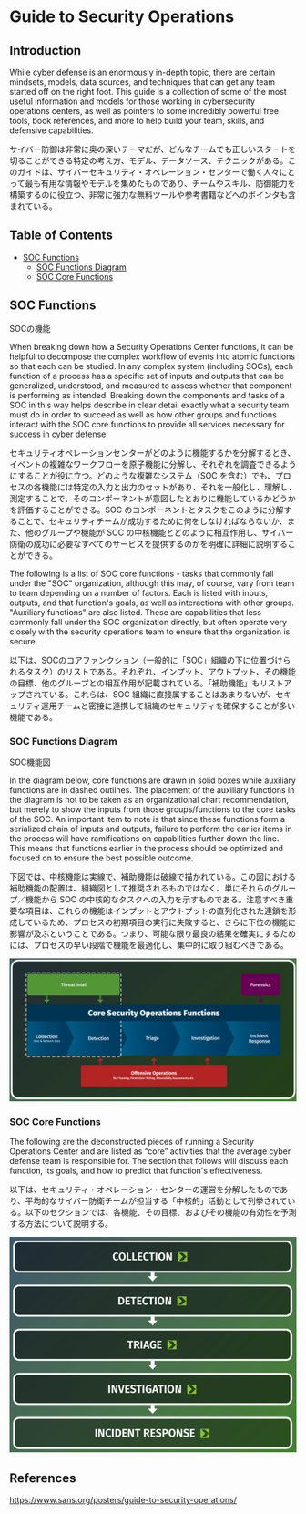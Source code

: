 # Guide to Security Operations

## Introduction

While cyber defense is an enormously in-depth topic, there are certain mindsets, models, data sources, and techniques that can get any team started off on the right foot. This guide is a collection of some of the most useful information and models for those working in cybersecurity operations centers, as well as pointers to some incredibly powerful free tools, book references, and more to help build your team, skills, and defensive capabilities.

サイバー防御は非常に奥の深いテーマだが、どんなチームでも正しいスタートを切ることができる特定の考え方、モデル、データソース、テクニックがある。このガイドは、サイバーセキュリティ・オペレーション・センターで働く人々にとって最も有用な情報やモデルを集めたものであり、チームやスキル、防御能力を構築するのに役立つ、非常に強力な無料ツールや参考書籍などへのポインタも含まれている。

## Table of Contents

* [SOC Functions](#SOC-Functions)
  * [SOC Functions Diagram](#SOC-Functions-Diagram)
  * [SOC Core Functions](#SOC-Core-Functions)

## SOC Functions

SOCの機能

When breaking down how a Security Operations Center functions, it can be helpful to decompose the complex workflow of events into atomic functions so that each can be studied. In any complex system (including SOCs), each function of a process has a specific set of inputs and outputs that can be generalized, understood, and measured to assess whether that component is performing as intended. Breaking down the components and tasks of a SOC in this way helps describe in clear detail exactly what a security team must do in order to succeed as well as how other groups and functions interact with the SOC core functions to provide all services necessary for success in cyber defense.

セキュリティオペレーションセンターがどのように機能するかを分解するとき、イベントの複雑なワークフローを原子機能に分解し、それぞれを調査できるようにすることが役に立つ。どのような複雑なシステム（SOC を含む）でも、プロセスの各機能には特定の入力と出力のセットがあり、それを一般化し、理解し、測定することで、そのコンポーネントが意図したとおりに機能しているかどうかを評価することができる。SOC のコンポーネントとタスクをこのように分解することで、セキュリティチームが成功するために何をしなければならないか、また、他のグループや機能が SOC の中核機能とどのように相互作用し、サイバー防衛の成功に必要なすべてのサービスを提供するのかを明確に詳細に説明することができる。

The following is a list of SOC core functions - tasks that commonly fall under the "SOC" organization, although this may, of course, vary from team to team depending on a number of factors. Each is listed with inputs, outputs, and that function's goals, as well as interactions with other groups. "Auxiliary functions" are also listed. These are capabilities that less commonly fall under the SOC organization directly, but often operate very closely with the security operations team to ensure that the organization is secure.

以下は、SOCのコアファンクション（一般的に「SOC」組織の下に位置づけられるタスク）のリストである。それぞれ、インプット、アウトプット、その機能の目標、他のグループとの相互作用が記載されている。「補助機能」もリストアップされている。これらは、SOC 組織に直接属することはあまりないが、セキュリティ運用チームと密接に連携して組織のセキュリティを確保することが多い機能である。

### SOC Functions Diagram

SOC機能図

In the diagram below, core functions are drawn in solid boxes while auxiliary functions are in dashed outlines. The placement of the auxiliary functions in the diagram is not to be taken as an organizational chart recommendation, but merely to show the inputs from those groups/functions to the core tasks of the SOC. An important item to note is that since these functions form a serialized chain of inputs and outputs, failure to perform the earlier items in the process will have ramifications on capabilities further down the line. This means that functions earlier in the process should be optimized and focused on to ensure the best possible outcome.

下図では、中核機能は実線で、補助機能は破線で描かれている。この図における補助機能の配置は、組織図として推奨されるものではなく、単にそれらのグループ／機能から SOC の中核的なタスクへの入力を示すものである。注意すべき重要な項目は、これらの機能はインプットとアウトプットの直列化された連鎖を形成しているため、プロセスの初期項目の実行に失敗すると、さらに下位の機能に影響が及ぶということである。つまり、可能な限り最良の結果を確実にするためには、プロセスの早い段階で機能を最適化し、集中的に取り組むべきである。

![SOC Functions Diagram](SOC_Functions_Diagram.png)

### SOC Core Functions

The following are the deconstructed pieces of running a Security Operations Center and are listed as “core” activities that the average cyber defense team is responsible for. The section that follows will discuss each function, its goals, and how to predict that function's effectiveness.

以下は、セキュリティ・オペレーション・センターの運営を分解したものであり、平均的なサイバー防衛チームが担当する「中核的」活動として列挙されている。以下のセクションでは、各機能、その目標、およびその機能の有効性を予測する方法について説明する。

![SOC_Core_Functions](SOC_Core_Functions.png)

## References

https://www.sans.org/posters/guide-to-security-operations/
